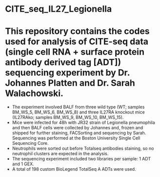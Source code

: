 # CITE_seq_IL27_Legionella
# This repository contains the codes used for analysis of CITE-seq data (single cell RNA + surface protein antibody derived tag [ADT]) sequencing experiment by Dr. Johannes Platten and Dr. Sarah Walachowski. <br>
- The experiment involved BALF from three wild type (WT; samples BM_WS_5, BM_WS_6, BM_WS_8) and three IL27RA knockout mice (IL27RAko; samples BM_WS_9, BM_WS_10, BM_WS_15). <br>
- Mice were infected for 48h with JR32 strain of Legionella pneumophila and then BALF cells were collected by Johannes and, frozen and shipped for further staining, FACSorting and sequencing by Sarah. Sequencing was performed at the Boston University Single Cell Sequencing Core. <br>
- Neutrophils were sorted out before Totalseq antibodies staining, so no neutrophil clusters are expected in the analysis. <br>
- The sequencing experiment included two libraries per sample: 1 ADT and 1 GEX. <br>
- A total of 198 custom BioLegend TotalSeq A ADTs were used. <br>
